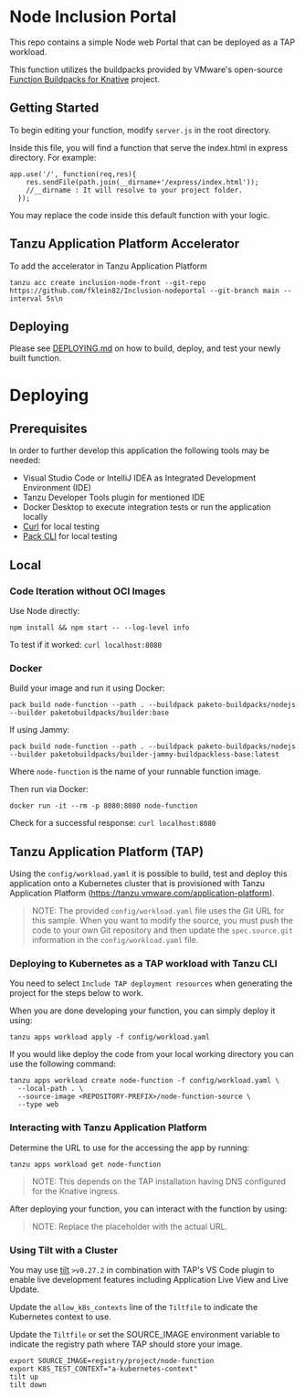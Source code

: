 # Node Inclusion Portal

This repo contains a simple Node web Portal that can be deployed as a TAP workload.

This function utilizes the buildpacks provided by VMware's open-source [Function Buildpacks for Knative](https://github.com/vmware-tanzu/function-buildpacks-for-knative) project.

## Getting Started

To begin editing your function, modify `server.js` in the root directory.

Inside this file, you will find a function that serve the index.html in express directory. For example:

```
app.use('/', function(req,res){
    res.sendFile(path.join(__dirname+'/express/index.html'));
    //__dirname : It will resolve to your project folder.
  });
```

You may replace the code inside this default function with your logic.

## Tanzu Application Platform Accelerator

To add the accelerator in Tanzu Application Platform

~~~
tanzu acc create inclusion-node-front --git-repo https://github.com/fklein82/Inclusion-nodeportal --git-branch main --interval 5s\n
~~~


## Deploying

Please see [DEPLOYING.md](DEPLOYING.md) on how to build, deploy, and test your newly built function.
# Deploying

## Prerequisites

In order to further develop this application the following tools may be needed:
- Visual Studio Code or IntelliJ IDEA as Integrated Development Environment (IDE)
- Tanzu Developer Tools plugin for mentioned IDE
- Docker Desktop to execute integration tests or run the application locally
- [Curl](https://curl.se/download.html) for local testing
- [Pack CLI](https://buildpacks.io/docs/tools/pack/) for local testing

## Local

### Code Iteration without OCI Images

Use Node directly: 
```
npm install && npm start -- --log-level info
```

To test if it worked: `curl localhost:8080`

### Docker

Build your image and run it using Docker: 

```
pack build node-function --path . --buildpack paketo-buildpacks/nodejs --builder paketobuildpacks/builder:base
```

If using Jammy:

```
pack build node-function --path . --buildpack paketo-buildpacks/nodejs --builder paketobuildpacks/builder-jammy-buildpackless-base:latest
```

Where `node-function` is the name of your runnable function image.

Then run via Docker:

```
docker run -it --rm -p 8080:8080 node-function
```

Check for a successful response: `curl localhost:8080`

## Tanzu Application Platform (TAP)

Using the `config/workload.yaml` it is possible to build, test and deploy this application onto a
Kubernetes cluster that is provisioned with Tanzu Application Platform (https://tanzu.vmware.com/application-platform).

> NOTE: The provided `config/workload.yaml` file uses the Git URL for this sample. When you want to modify the source, you must push the code to your own Git repository and then update the `spec.source.git` information in the `config/workload.yaml` file.


### Deploying to Kubernetes as a TAP workload with Tanzu CLI

You need to select `Include TAP deployment resources` when generating the project for the steps below to work.

When you are done developing your function, you can simply deploy it using:

```
tanzu apps workload apply -f config/workload.yaml
```

If you would like deploy the code from your local working directory you can use the following command:

```
tanzu apps workload create node-function -f config/workload.yaml \
  --local-path . \
  --source-image <REPOSITORY-PREFIX>/node-function-source \
  --type web
```

### Interacting with Tanzu Application Platform

Determine the URL to use for the accessing the app by running:

```
tanzu apps workload get node-function
```

> NOTE: This depends on the TAP installation having DNS configured for the Knative ingress.

After deploying your function, you can interact with the function by using:

> NOTE: Replace the <URL> placeholder with the actual URL.

### Using Tilt with a Cluster

You may use [tilt](https://github.com/tilt-dev/tilt) `>v0.27.2` in combination with TAP's VS Code plugin to enable live development features including Application Live View and Live Update.

Update the `allow_k8s_contexts` line of the `Tiltfile` to indicate the Kubernetes context to use. 

Update the `Tiltfile` or set the SOURCE_IMAGE environment variable to indicate the registry path where TAP should store your image. 

```
export SOURCE_IMAGE=registry/project/node-function
export K8S_TEST_CONTEXT="a-kubernetes-context"
tilt up
tilt down
```
